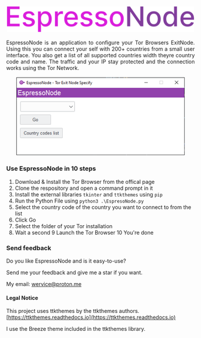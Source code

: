 <br>
<div align=center>

<img src=./espresso_node_text_logo.png alt=EspressoNode width=500>

</div>
<br>

<div align=justify>
EspressoNode is an application to configure your Tor Browsers ExitNode. Using this you can connect your self with 200+ countries from a small user interface. You also get a list of all supported countries width theyre country code and name. The traffic and your IP stay protected and the connection works using the Tor Network.
</div>

<br>
<div align=center>

<img src=./espresso_node_screenshot.png alt="EspressoNode User Interface Screenshot" width=450>

</div>

### Use EspressoNode in 10 steps
1. Download & Install the Tor Browser from the offical page 
2. Clone the respository and open a command prompt in it
3. Install the external libraries `tkinter` and `ttkthemes` using `pip`
4. Run the Python File using ``python3 .\EspresoNode.py``
5. Select the country code of the country you want to connect to from the list
6. Click Go
7. Select the folder of your Tor installation
8. Wait a second
9 Launch the Tor Browser
10 You're done

### Send feedback
Do you like EspressoNode and is it easy-to-use?

Send me your feedback and give me a star if you want.

My email: [wervice@proton.me](wervice@proton.me)

#### Legal Notice
This project uses ttkthemes by the ttkthemes authors. [https://ttkthemes.readthedocs.io](https://ttkthemes.readthedocs.io)

I use the Breeze theme included in the ttkthemes library.